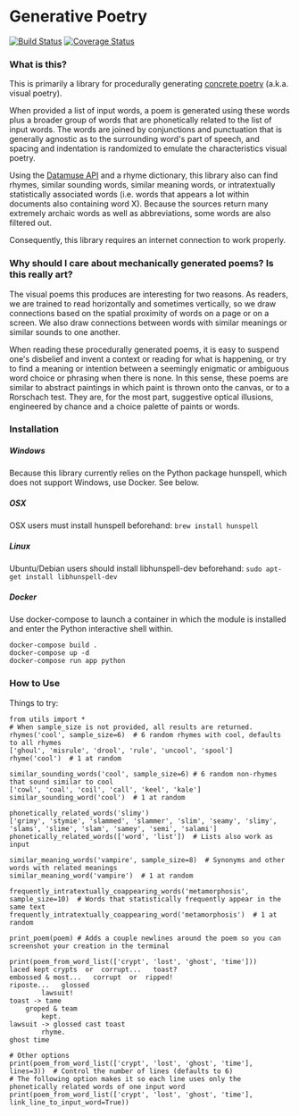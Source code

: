 # Generative Poetry

[![Build Status](https://travis-ci.org/coreybobco/generativepoetry-py.svg?branch=master)](https://travis-ci.org/coreybobco/generativepoetry-py)  [![Coverage Status](https://coveralls.io/repos/github/coreybobco/generativepoetry-py/badge.svg?branch=master)](https://coveralls.io/github/coreybobco/generativepoetry-py?branch=master)

### What is this? 

This is primarily a library for procedurally generating [concrete poetry](https://en.wikipedia.org/wiki/Concrete_poetry) (a.k.a. visual poetry). 

When provided a list of input words, a poem is generated using these words plus a broader group of words that are phonetically related to the list of input words. The words are joined by conjunctions and punctuation that is generally agnostic as to the surrounding word's part of speech, and spacing and indentation is randomized to emulate the characteristics visual poetry.

Using the [Datamuse API](https://pypi.org/project/python-datamuse/) and a rhyme dictionary, this library also can find rhymes, similar sounding words, similar meaning words, or intratextually statistically associated words (i.e. words that appears a lot within documents also containing word X). Because the sources return many extremely archaic words as well as abbreviations, some words are also filtered out.

Consequently, this library requires an internet connection to work properly. 

### Why should I care about mechanically generated poems? Is this really art?

The visual poems this produces are interesting for two reasons. As readers, we are trained to read horizontally and sometimes vertically, so we draw connections based on the spatial proximity of words on a page or on a screen. We also draw connections between words with similar meanings or similar sounds to one another. 

When reading these procedurally generated poems, it is easy to suspend one's disbelief and invent a context or reading for what is happening, or try to find a meaning or intention between a seemingly enigmatic or ambiguous word choice or phrasing when there is none. In this sense, these poems are similar to abstract paintings in which paint is thrown onto the canvas, or to a Rorschach test. They are, for the most part, suggestive optical illusions, engineered by chance and a choice palette of paints or words.

### Installation

##### Windows

Because this library currently relies on the Python package hunspell, which does not support Windows, use Docker. See below.

##### OSX

OSX users must install hunspell beforehand: `brew install hunspell`

##### Linux

Ubuntu/Debian users should install libhunspell-dev beforehand:  `sudo apt-get install libhunspell-dev`

##### Docker

Use docker-compose to launch a container in which the module is installed and enter the Python interactive shell within.

```
docker-compose build .
docker-compose up -d
docker-compose run app python
```

### How to Use
Things to try:
```
from utils import *
# When sample_size is not provided, all results are returned.
rhymes('cool', sample_size=6)  # 6 random rhymes with cool, defaults to all rhymes
['ghoul', 'misrule', 'drool', 'rule', 'uncool', 'spool']
rhyme('cool')  # 1 at random

similar_sounding_words('cool', sample_size=6) # 6 random non-rhymes that sound similar to cool
['cowl', 'coal', 'coil', 'call', 'keel', 'kale']
similar_sounding_word('cool')  # 1 at random

phonetically_related_words('slimy')
['grimy', 'stymie', 'slammed', 'slammer', 'slim', 'seamy', 'slimy', 'slams', 'slime', 'slam', 'samey', 'semi', 'salami']
phonetically_related_words(['word', 'list'])  # Lists also work as input

similar_meaning_words('vampire', sample_size=8)  # Synonyms and other words with related meanings
similar_meaning_word('vampire')  # 1 at random

frequently_intratextually_coappearing_words('metamorphosis', sample_size=10)  # Words that statistically frequently appear in the same text
frequently_intratextually_coappearing_word('metamorphosis')  # 1 at random

print_poem(poem) # Adds a couple newlines around the poem so you can screenshot your creation in the terminal

print(poem_from_word_list(['crypt', 'lost', 'ghost', 'time']))
laced kept crypts  or  corrupt...   toast?
embossed & most...   corrupt  or  ripped!
riposte...   glossed
        lawsuit!
toast -> tame
    groped & team
        kept.
lawsuit -> glossed cast toast
        rhyme.
ghost time

# Other options
print(poem_from_word_list(['crypt', 'lost', 'ghost', 'time'], lines=3))  # Control the number of lines (defaults to 6)
# The following option makes it so each line uses only the phonetically related words of one input word
print(poem_from_word_list(['crypt', 'lost', 'ghost', 'time'], link_line_to_input_word=True))

```
